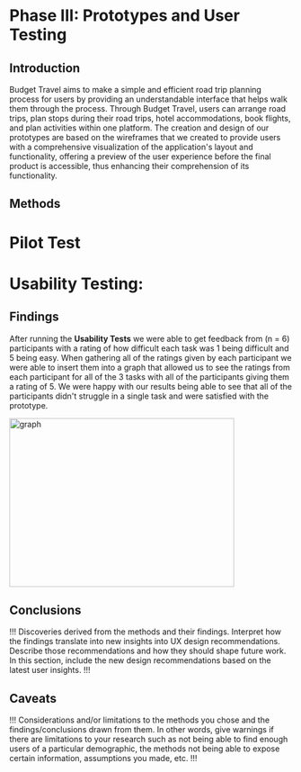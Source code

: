 # Phase III: Prototypes and User Testing

## Introduction

Budget Travel aims to make a simple and efficient road trip planning process for users by providing an understandable interface that helps walk them through the process. Through Budget Travel, users can  arrange road trips, plan stops during their road trips, hotel accommodations, book flights, and plan activities within one platform. The creation and design of our prototypes are based on the wireframes that we created to provide users with a comprehensive visualization of the application's layout and functionality, offering a preview of the user experience before the final product is accessible, thus enhancing their comprehension of its functionality. 

## Methods

# Pilot Test

# Usability Testing:


## Findings

After running the **Usability Tests** we were able to get feedback from (n = 6) participants with a rating of how difficult each task was 1 being difficult and 5 being easy. When gathering all of the ratings given by each participant we were able to insert them into a graph that allowed us to see the ratings from each participant for all of the 3 tasks with all of the participants giving them a rating of 5. We were happy with our results being able to see that all of the participants didn't struggle in a single task and were satisfied with the prototype.  

<img src="https://github.com/ChicoState/UX-BudgetTravel/assets/111912181/c0bdebf2-d849-49cf-aff2-80f66be94c17" alt="graph" width="400" height="300">


## Conclusions

!!! Discoveries derived from the methods and their findings. Interpret how the findings translate into new insights into UX design recommendations. Describe those recommendations and how they should shape future work. In this section, include the new design recommendations based on the latest user insights. !!!

## Caveats

!!! Considerations and/or limitations to the methods you chose and the findings/conclusions drawn from them. In other words, give warnings if there are limitations to your research such as not being able to find enough users of a particular demographic, the methods not being able to expose certain information, assumptions you made, etc. !!!
